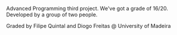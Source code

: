 Advanced Programming third project. We've got a grade of 16/20. Developed by a group of two people.

Graded by Filipe Quintal and Diogo Freitas @ University of Madeira
